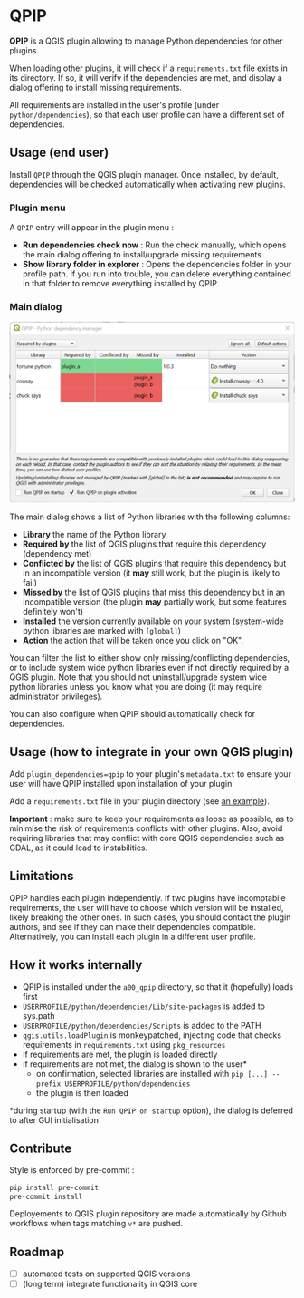 # QPIP

**QPIP** is a QGIS plugin allowing to manage Python dependencies for other plugins.

When loading other plugins, it will check if a `requirements.txt` file exists in its directory. If so, it will verify if the dependencies are met, and display a dialog offering to install missing requirements.

All requirements are installed in the user's profile (under `python/dependencies`), so that each user profile can have a different set of dependencies.


## Usage (end user)

Install `QPIP` through the QGIS plugin manager. Once installed, by default, dependencies will be checked automatically when activating new plugins.

### Plugin menu

A `QPIP` entry will appear in the plugin menu :
- **Run dependencies check now** : Run the check manually, which opens the main dialog offering to install/upgrade missing requirements.
- **Show library folder in explorer** : Opens the dependencies folder in your profile path. If you run into trouble, you can delete everything contained in that folder to remove everything installed by QPIP.

### Main dialog

![main dialog](docs/screenshot.png)

The main dialog shows a list of Python libraries with the following columns:
- **Library** the name of the Python library
- **Required by** the list of QGIS plugins that require this dependency (dependency met)
- **Conflicted by** the list of QGIS plugins that require this dependency but in an incompatible version (it **may** still work, but the plugin is likely to fail)
- **Missed by** the list of QGIS plugins that miss this dependency but in an incompatible version (the plugin **may** partially work, but some features definitely won't)
- **Installed** the version currently available on your system (system-wide python libraries are marked with `[global]`)
- **Action** the action that will be taken once you click on "OK".

You can filter the list to either show only missing/conflicting dependencies, or to include system wide python libraries even if not directly required by a QGIS plugin. Note that you should not uninstall/upgrade system wide python libraries unless you know what you are doing (it may require administrator privileges).

You can also configure when QPIP should automatically check for dependencies.


## Usage (how to integrate in your own QGIS plugin)

Add `plugin_dependencies=qpip` to your plugin's `metadata.txt` to ensure your user will have QPIP installed upon installation of your plugin.

Add a `requirements.txt` file in your plugin directory (see [an example](https://pip.pypa.io/en/stable/cli/pip_install/#example-requirements-file)).

**Important** : make sure to keep your requirements as loose as possible, as to minimise the risk of requirements conflicts with other plugins. Also, avoid requiring libraries that may conflict with core QGIS dependencies such as GDAL, as it could lead to instabilities.


## Limitations

QPIP handles each plugin independently. If two plugins have incomptabile requirements, the user will have to choose which version will be installed, likely breaking the other ones. In such cases, you should contact the plugin authors, and see if they can make their dependencies compatible. Alternatively, you can install each plugin in a different user profile.


## How it works internally

- QPIP is installed under the `a00_qpip` directory, so that it (hopefully) loads first
- `USERPROFILE/python/dependencies/Lib/site-packages` is added to sys.path
- `USERPROFILE/python/dependencies/Scripts` is added to the PATH
- `qgis.utils.loadPlugin` is monkeypatched, injecting code that checks requirements in `requirements.txt` using `pkg_resources`
- if requirements are met, the plugin is loaded directly
- if requirements are not met, the dialog is shown to the user*
  - on confirmation, selected libraries are installed with `pip [...] --prefix USERPROFILE/python/dependencies`
  - the plugin is then loaded

*during startup (with the `Run QPIP on startup` option), the dialog is deferred to after GUI initialisation


## Contribute

Style is enforced by pre-commit :
```
pip install pre-commit
pre-commit install
```

Deployements to QGIS plugin repository are made automatically by Github workflows when tags matching `v*` are pushed.


## Roadmap

- [ ] automated tests on supported QGIS versions
- [ ] (long term) integrate functionality in QGIS core
